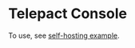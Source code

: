 # Telepact Console

To use, see [self-hosting example](https://github.com/Telepact/telepact/blob/main/test/console-self-hosted/).
